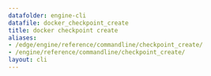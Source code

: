 ```yaml
---
datafolder: engine-cli
datafile: docker_checkpoint_create
title: docker checkpoint create
aliases:
- /edge/engine/reference/commandline/checkpoint_create/
- /engine/reference/commandline/checkpoint_create/
layout: cli
---
```


<!--
此页面是根据 Docker 源代码自动生成的。如果您想建议更改此处显示的文本，请在 GitHub 上的源代码仓库中打开一个工单或拉取请求：

https://github.com/docker/cli
-->
